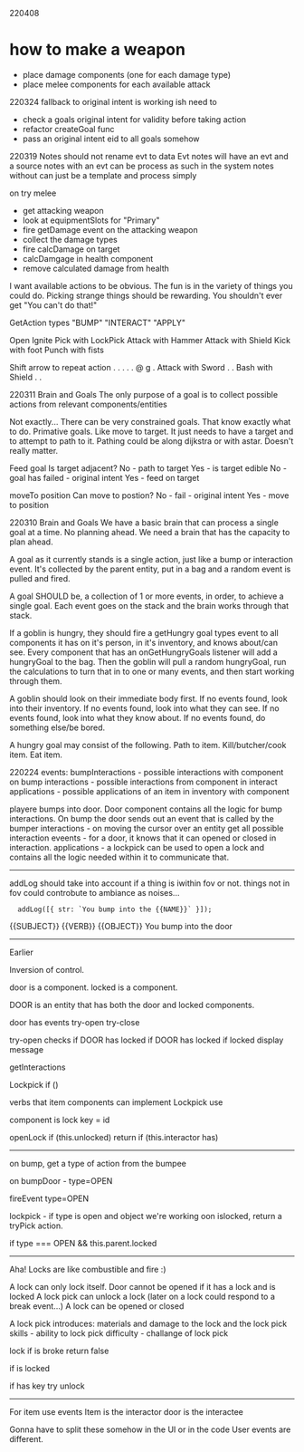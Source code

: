 220408

# how to make a weapon

- place damage components (one for each damage type)
- place melee components for each available attack

220324
fallback to original intent is working ish
need to

- check a goals original intent for validity before taking action
- refactor createGoal func
- pass an original intent eid to all goals somehow

220319
Notes should not rename evt to data
Evt notes will have an evt and a source
notes with an evt can be process as such in the system
notes without can just be a template and process simply

on try melee

- get attacking weapon
- look at equipmentSlots for "Primary"
- fire getDamage event on the attacking weapon
- collect the damage types
- fire calcDamage on target
- calcDamgage in health component
- remove calculated damage from health

I want available actions to be obvious. The fun is in the variety of things you could do. Picking strange things should be rewarding. You shouldn't ever get "You can't do that!"

GetAction types
"BUMP"
"INTERACT"
"APPLY"

<!-- player interactions ordered by priority! -->

Open
Ignite
Pick with LockPick
Attack with Hammer
Attack with Shield
Kick with foot
Punch with fists

Shift arrow to repeat action
. . . .
. @ g .
Attack with Sword . .
Bash with Shield . .

220311 Brain and Goals
The only purpose of a goal is to collect possible actions from relevant components/entities

Not exactly... There can be very constrained goals. That know exactly what to do. Primative goals. Like move to target. It just needs to have a target and to attempt to path to it. Pathing could be along dijkstra or with astar. Doesn't really matter.

Feed goal
Is target adjacent?
No - path to target
Yes - is target edible
No - goal has failed - original intent
Yes - feed on target

moveTo position
Can move to postion?
No - fail - original intent
Yes - move to position

220310
Brain and Goals
We have a basic brain that can process a single goal at a time. No planning ahead. We need a brain that has the capacity to plan ahead.

A goal as it currently stands is a single action, just like a bump or interaction event. It's collected by the parent entity, put in a bag and a random event is pulled and fired.

A goal SHOULD be, a collection of 1 or more events, in order, to achieve a single goal. Each event goes on the stack and the brain works through that stack.

If a goblin is hungry, they should fire a getHungry goal types event to all components it has on it's person, in it's inventory, and knows about/can see. Every component that has an onGetHungryGoals listener will add a hungryGoal to the bag. Then the goblin will pull a random hungryGoal, run the calculations to turn that in to one or many events, and then start working through them.

A goblin should look on their immediate body first.
If no events found, look into their inventory.
If no events found, look into what they can see.
If no events found, look into what they know about.
If no events found, do something else/be bored.

A hungry goal may consist of the following. Path to item. Kill/butcher/cook item. Eat item.

220224
events:
bumpInteractions - possible interactions with component on bump
interactions - possible interactions from component in interact
applications - possible applications of an item in inventory with component

playere bumps into door. Door component contains all the logic for bump interactions. On bump the door sends out an event that is called by the bumper
interactions - on moving the cursor over an entity get all possible interaction eveents - for a door, it knows that it can opened or closed in interaction.
applications - a lockpick can be used to open a lock and contains all the logic needed within it to communicate that.

---

addLog should take into account if a thing is iwithin fov or not.
things not in fov could controbute to ambiance as noises...

      addLog([{ str: `You bump into the {{NAME}}` }]);

{{SUBJECT}} {{VERB}} {{OBJECT}}
You bump into the door

---

Earlier

Inversion of control.

door is a component.
locked is a component.

DOOR is an entity that has both the door and locked components.

door has events
try-open
try-close

try-open checks if DOOR has locked
if DOOR has locked
if locked display message

getInteractions

Lockpick
if ()

verbs that item components can implement
Lockpick
use

component is lock
key = id

openLock
if (this.unlocked) return
if (this.interactor has)

---

on bump, get a type of action from the bumpee

on bumpDoor - type=OPEN

fireEvent type=OPEN

lockpick - if type is open and object we're working oon islocked, return
a tryPick action.

if type === OPEN && this.parent.locked

---

Aha! Locks are like combustible and fire :)

A lock can only lock itself.
Door cannot be opened if it has a lock and is locked
A lock pick can unlock a lock
(later on a lock could respond to a break event...)
A lock can be opened or closed

A lock pick introduces:
materials and damage to the lock and the lock pick
skills - ability to lock pick
difficulty - challange of lock pick

lock
if is broke
return false

if is locked

if has key
try unlock

---

For item use events
Item is the interactor
door is the interactee

Gonna have to split these somehow in the UI or in the code
User events are different.
